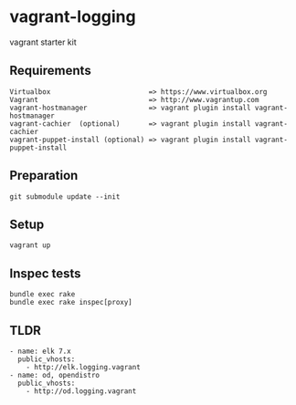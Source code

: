 #  vagrant-logging

vagrant starter kit 

## Requirements
    Virtualbox                        => https://www.virtualbox.org
    Vagrant                           => http://www.vagrantup.com
    vagrant-hostmanager               => vagrant plugin install vagrant-hostmanager
    vagrant-cachier  (optional)       => vagrant plugin install vagrant-cachier
    vagrant-puppet-install (optional) => vagrant plugin install vagrant-puppet-install
    
## Preparation
    git submodule update --init
    
## Setup
    vagrant up

## Inspec tests

    bundle exec rake
    bundle exec rake inspec[proxy] 

## TLDR
    
    - name: elk 7.x
      public_vhosts:
        - http://elk.logging.vagrant
    - name: od, opendistro
      public_vhosts:
        - http://od.logging.vagrant

